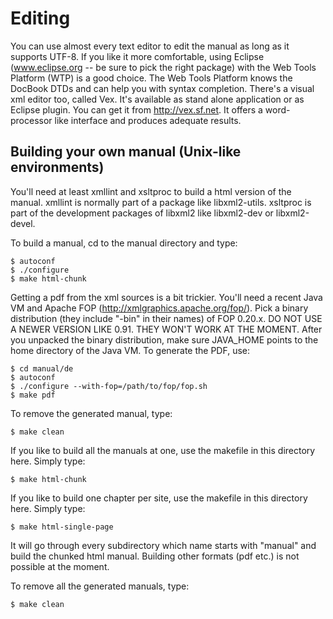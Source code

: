 # Editing #

You can use almost every text editor to edit the manual as long as it supports UTF-8. If you like it more comfortable, using Eclipse (www.eclipse.org -- be sure to pick the right package) with the Web Tools Platform (WTP) is a good choice. The Web Tools Platform knows the DocBook DTDs and can help you with syntax completion. There's a visual xml editor too, called Vex. It's available as stand alone application or as Eclipse plugin. You can get it from http://vex.sf.net. It offers a word-processor like interface and produces adequate results.


## Building your own manual (Unix-like environments) ##

You'll need at least xmllint and xsltproc to build a html version of the manual. xmllint is normally part of a package like libxml2-utils. xsltproc is part of the development packages of libxml2 like libxml2-dev or libxml2-devel.

To build a manual, cd to the manual directory and type:

    $ autoconf
    $ ./configure 
    $ make html-chunk

Getting a pdf from the xml sources is a bit trickier. You'll need a recent Java VM and Apache FOP (http://xmlgraphics.apache.org/fop/). Pick a binary distribution (they include "-bin" in their names) of FOP 0.20.x. DO NOT USE A NEWER VERSION LIKE 0.91. THEY WON'T WORK AT THE MOMENT. After you unpacked the binary distribution, make sure JAVA_HOME points to the home directory of the Java VM. To generate the PDF, use:

    $ cd manual/de
    $ autoconf
    $ ./configure --with-fop=/path/to/fop/fop.sh
    $ make pdf

To remove the generated manual, type:

    $ make clean

If you like to build all the manuals at one, use the makefile in this directory here. Simply type:

    $ make html-chunk

If you like to build one chapter per site, use the makefile in this directory here. Simply type:

    $ make html-single-page

It will go through every subdirectory which name starts with "manual" and build the chunked html manual. Building other formats (pdf etc.) is not possible at the moment.

To remove all the generated manuals, type:

    $ make clean
